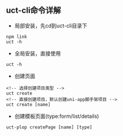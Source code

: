 ## uct-cli命令详解

- 局部安装，先cd到uct-cli目录下
```
npm link 
uct -h
```

- 全局安装，直接使用
```
uct -h
```

- 创建页面
```
<!-- 选择创建项目类型 -->
uct create
<!-- 直接创建项目，默认创建uni-app脚手架项目 -->
uct create [name]
```

- 创建模板页面(type:form/list/details)
```
uct-plop createPage [name] [type]
```
